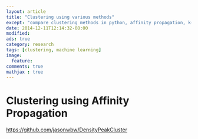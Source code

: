 ```yaml
---
layout: article
title: "Clustering using various methods"
except: "compare clustering methods in python, affinity propagation, k-means and density peak"
date: 2014-12-11T12:14:32-08:00
modified:
ads: true
category: research
tags: [clustering, machine learning]
image:
  feature: 
comments: true
mathjax : true
---
```


# Clustering using Affinity Propagation

https://github.com/jasonwbw/DensityPeakCluster


